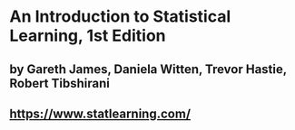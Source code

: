 # An Introduction to Statistical Learning, 1st Edition
## by Gareth James, Daniela Witten, Trevor Hastie, Robert Tibshirani
## https://www.statlearning.com/
